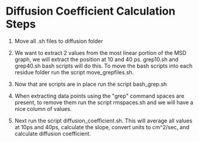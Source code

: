 # Diffusion Coefficient Calculation Steps

1. Move all .sh files to diffusion folder

2. We want to extract 2 values from the most linear portion of the MSD graph, we will extract the position at 10 and 40 ps.  grep10.sh and grep40.sh bash scripts will do this.  To move the bash scripts into each residue folder run the script move_grepfiles.sh.

3. Now that are scripts are in place run the script bash_grep.sh

4. When extracting data points using the "grep" command spaces are present, to remove them run the script rmspaces.sh and we will have a nice column of values.

5. Next run the script diffusion_coefficient.sh.  This will average all values at 10ps and 40ps, calculate the slope, convert units to cm^2/sec, and calculate diffusion coefficient.  
